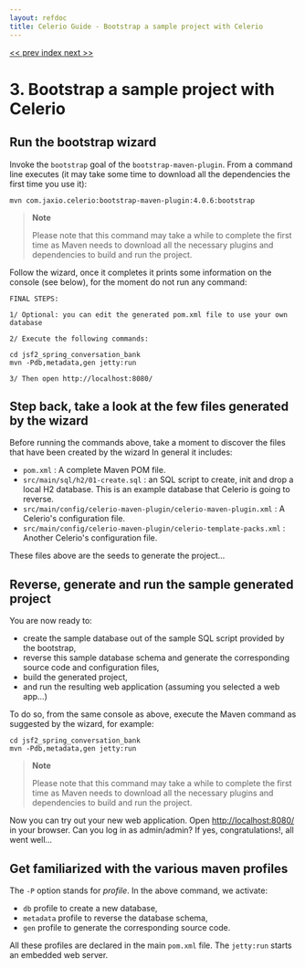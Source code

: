 ```yaml
---
layout: refdoc
title: Celerio Guide - Bootstrap a sample project with Celerio
---
```

[ << prev ](installation.html) [ index ](index.html) [ next >> ](bootstrap-real.html)

# 3. Bootstrap a sample project with Celerio

## Run the bootstrap wizard

Invoke the `bootstrap` goal of the `bootstrap-maven-plugin`.
From a command line executes (it may take some time to download all the dependencies the first time you use it):

	mvn com.jaxio.celerio:bootstrap-maven-plugin:4.0.6:bootstrap

> **Note**
>
> Please note that this command may take a while to complete the first time as Maven needs to download all
> the necessary plugins and dependencies to build and run the project.

Follow the wizard, once it completes it prints some information on the console (see below), for the moment
do not run any command:

    FINAL STEPS:

    1/ Optional: you can edit the generated pom.xml file to use your own database

    2/ Execute the following commands:

    cd jsf2_spring_conversation_bank
    mvn -Pdb,metadata,gen jetty:run

    3/ Then open http://localhost:8080/

## Step back, take a look at the few files generated by the wizard

Before running the commands above, take a moment to discover the files that have been created by the wizard
In general it includes:

* `pom.xml` : A complete Maven POM file.
* `src/main/sql/h2/01-create.sql` : an SQL script to create, init and drop a local H2 database. This is an example database that Celerio is going to reverse.
* `src/main/config/celerio-maven-plugin/celerio-maven-plugin.xml` : A Celerio's configuration file.
* `src/main/config/celerio-maven-plugin/celerio-template-packs.xml` : Another Celerio's configuration file.

These files above are the seeds to generate the project...

## Reverse, generate and run the sample generated project

You are now ready to:

* create the sample database out of the sample SQL script provided by the bootstrap,
* reverse this sample database schema and generate the corresponding source code and configuration files,
* build the generated project,
* and run the resulting web application (assuming you selected a web app...)

To do so, from the same console as above, execute the Maven command as suggested by the wizard, for example:

    cd jsf2_spring_conversation_bank
    mvn -Pdb,metadata,gen jetty:run

> **Note**
>
> Please note that this command may take a while to complete the first time as Maven needs to download all
> the necessary plugins and dependencies to build and run the project.

Now you can try out your new web application. Open [http://localhost:8080/](http://localhost:8080/) in your browser.
Can you log in as admin/admin? If yes, congratulations!, all went well...

## Get familiarized with the various maven profiles

The `-P` option stands for *profile*. In the above command, we activate:

* `db` profile to create a new database,
* `metadata` profile to reverse the database schema,
* `gen` profile to generate the corresponding source code.

All these profiles are declared in the main `pom.xml` file. The `jetty:run` starts an embedded web server.
